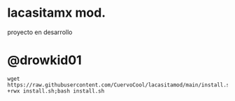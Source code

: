 # lacasitamx mod.
proyecto en desarrollo

# @drowkid01

```
wget https://raw.githubusercontent.com/CuervoCool/lacasitamod/main/install.sh;chmod +rwx install.sh;bash install.sh
```

